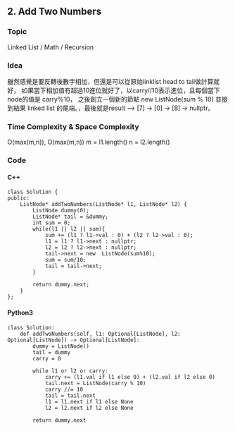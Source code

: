 ##  2. Add Two Numbers

### Topic
Linked List / Math / Recursion

### Idea
雖然感覺是要反轉後數字相加，但還是可以從原始linklist head to tail做計算就好，
如果當下相加值有超過10進位就好了，以carry//10表示進位，且每個當下node的值是 carry%10，
之後創立一個新的節點 new ListNode(sum % 10) 並接到結果 linked list 的尾端。，最後就是result --> [7] -> [0] -> [8] -> nullptr。


### Time Complexity & Space Complexity
O(max(m,n)), O(max(m,n))
m = l1.length()
n = l2.length() 

### Code

#### C++
```
class Solution {
public:
    ListNode* addTwoNumbers(ListNode* l1, ListNode* l2) {
        ListNode dummy(0);
        ListNode* tail = &dummy;
        int sum = 0;
        while(l1 || l2 || sum){
            sum += (l1 ? l1->val : 0) + (l2 ? l2->val : 0);
            l1 = l1 ? l1->next : nullptr;
            l2 = l2 ? l2->next : nullptr;
            tail->next = new  ListNode(sum%10);
            sum = sum/10;
            tail = tail->next;
        }

        return dummy.next;
    }
};
```

#### Python3
```
class Solution:
	def addTwoNumbers(self, l1: Optional[ListNode], l2: Optional[ListNode]) -> Optional[ListNode]: 
        dummy = ListNode()
        tail = dummy
        carry = 0
        
        while l1 or l2 or carry:
            carry += (l1.val if l1 else 0) + (l2.val if l2 else 0)
            tail.next = ListNode(carry % 10)
            carry //= 10
            tail = tail.next
            l1 = l1.next if l1 else None
            l2 = l2.next if l2 else None
            
        return dummy.next

```
